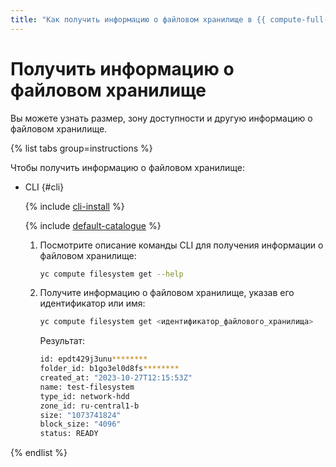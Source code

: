 ```yaml
---
title: "Как получить информацию о файловом хранилище в {{ compute-full-name }}"
---
```


# Получить информацию о файловом хранилище

Вы можете узнать размер, зону доступности и другую информацию о файловом хранилище.

{% list tabs group=instructions %}

Чтобы получить информацию о файловом хранилище:

- CLI {#cli}

  {% include [cli-install](../../../_includes/cli-install.md) %}

  {% include [default-catalogue](../../../_includes/default-catalogue.md) %}

  1. Посмотрите описание команды CLI для получения информации о файловом хранилище:

      ```bash
      yc compute filesystem get --help
      ```

  1. Получите информацию о файловом хранилище, указав его идентификатор или имя:
      
      ```bash
      yc compute filesystem get <идентификатор_файлового_хранилища>
      ```

      Результат:

      ```bash
      id: epdt429j3unu********
      folder_id: b1go3el0d8fs********
      created_at: "2023-10-27T12:15:53Z"
      name: test-filesystem
      type_id: network-hdd
      zone_id: ru-central1-b
      size: "1073741824"
      block_size: "4096"
      status: READY
      ```

{% endlist %}
